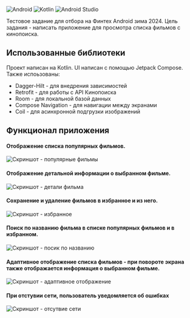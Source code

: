 
![Android](https://img.shields.io/badge/Android-3DDC84?style=for-the-badge&logo=android&logoColor=white)
![Kotlin](https://img.shields.io/badge/kotlin-%237F52FF.svg?style=for-the-badge&logo=kotlin&logoColor=white)
![Android Studio](https://img.shields.io/badge/Android%20Studio-3DDC84.svg?style=for-the-badge&logo=android-studio&logoColor=white)


Тестовое задание для отбора на Финтех Android зима 2024.
Цель задания - написать приложение для просмотра списка фильмов с кинопоиска.

## Использованные библиотеки

Проект написан на Kotlin. UI написан с помощью Jetpack Compose.
Также испоьзованы:

* Dagger-Hilt - для внедрения зависимостей
* Retrofit - для работы с  API Кинопоиска
* Room - для локальной базой данных
* Compose Navigation - для навигации между экранами
* Сoil - для асинхронной подгрузки изображений

## Функционал приложения

#### Отображение списка популярных фильмов.
![Скриншот - популярные фильмы](screenshots/photo_5_2024-02-11_23-05-08.jpg)

#### Отображение детальной информации о выбранном фильме.
![Скриншот - детали фильма](screenshots/photo_2024-02-11_23-10-08.jpg)

#### Сохранение и удаление фильмов в избранное и из него.
![Скриншот - избранное](screenshots/photo_3_2024-02-11_23-05-08.jpg)

#### Поиск по названию фильма в списке популярных фильмов и в избранном.
![Скриншот - посик по названию](screenshots/photo_4_2024-02-11_23-05-08.jpg)

#### Aдаптивное отображение списка фильмов - при повороте экрана также отображается информация о выбранном фильме.
![Скриншот - адаптивное отображение](screenshots/photo_2_2024-02-11_23-05-08.jpg)

#### При отстувии сети, пользователь уведомляется об ошибках
![Скриншот - отсутвие сети](screenshots/photo_1_2024-02-11_23-05-08.jpg)


